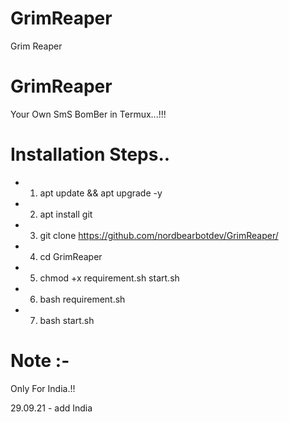 # GrimReaper

Grim Reaper 

# GrimReaper

Your Own SmS BomBer in Termux...!!!

# Installation Steps..


* 1) apt update && apt upgrade -y

* 2) apt install git

* 3) git clone https://github.com/nordbearbotdev/GrimReaper/

* 4) cd GrimReaper

* 5) chmod +x requirement.sh start.sh

* 6) bash requirement.sh

* 7) bash start.sh

# Note :-

Only For India.!!  

29.09.21 - add India 

